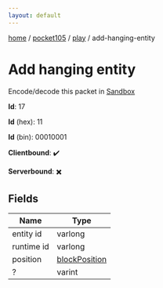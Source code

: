 ```yaml
---
layout: default
---
```


[home](/)  /  [pocket105](/protocol/pocket105)  /  [play](/protocol/pocket105/play)  /  add-hanging-entity

# Add hanging entity

Encode/decode this packet in [Sandbox](../../../sandbox/pocket105#play.add_hanging_entity)

**Id**: 17

**Id** (hex): 11

**Id** (bin): 00010001

**Clientbound**: ✔️

**Serverbound**: ✖️

## Fields

Name | Type
---|---
entity id | varlong
runtime id | varlong
position | [blockPosition](/protocol/pocket105/types/block-position)
? | varint
